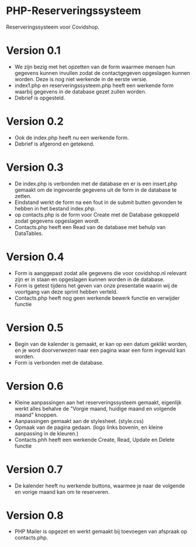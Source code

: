 # PHP-Reserveringssysteem
Reserveringssysteem voor Covidshop.

# Version 0.1
* We zijn bezig met het opzetten van de form waarmee mensen hun gegevens kunnen invullen zodat de contactgegeven opgeslagen kunnen worden. Deze is nog niet werkende in de eerste versie.
* index1.php en reserveringssysteem.php heeft een werkende form waarbij gegevens in de database gezet zullen worden.
* Debrief is opgesteld.

# Version 0.2
* Ook de index.php heeft nu een werkende form.
* Debrief is afgerond en getekend.

# Version 0.3
* De index.php is verbonden met de database en er is een insert.php gemaakt om de ingevoerde gegevens uit de form in de database te zetten.
* Eindstand werkt de form na een fout in de submit butten gevonden te hebben in het bestand index.php.
* op contacts.php is de form voor Create met de Database gekoppeld zodat gegevens opgeslagen wordt.
* Contacts.php heeft een Read van de database met behulp van DataTables.

# Version 0.4
* Form is aanggepast zodat alle gegevens die voor covidshop.nl relevant zijn er in staan en opgeslagen kunnen worden in de database.
* Form is getest tijdens het geven van onze presentatie waarin wij de voortgang van deze sprint hebben verteld.
* Contacts.php heeft nog geen werkende bewerk functie en verwijder functie

# Version 0.5
* Begin van de kalender is gemaakt, er kan op een datum geklikt worden, en je word doorverwezen naar een pagina waar een form ingevuld kan worden.
* Form is verbonden met de database.

# Version 0.6
* Kleine aanpassingen aan het reserveringssysteem gemaakt, eigenlijk werkt alles behalve de "Vorgie maand, huidige maand en volgende maand" knoppen.
* Aanpassingen gemaakt aan de stylesheet. (style.css)
* Opmaak van de pagina gedaan. (logo links bovenin, en kleine aanpassing in de kleuren.)
* Contacts.phh heeft een werkende Create, Read, Update en Delete functie

# Version 0.7
* De kalender heeft nu werkende buttons, waarmee je naar de volgende en vorige maand kan om te reserveren.

# Version 0.8
* PHP Mailer is opgezet en werkt gemaakt bij toevoegen van afspraak op contacts.php.
